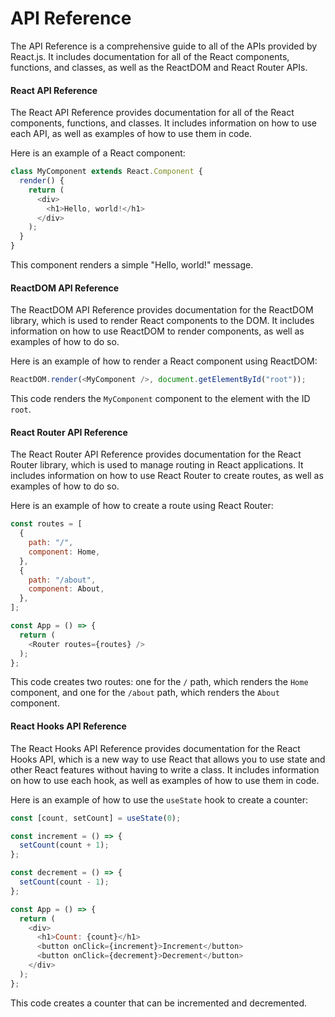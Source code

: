# API Reference

The API Reference is a comprehensive guide to all of the APIs provided by React.js. It includes documentation for all of the React components, functions, and classes, as well as the ReactDOM and React Router APIs.

#### React API Reference

The React API Reference provides documentation for all of the React components, functions, and classes. It includes information on how to use each API, as well as examples of how to use them in code.

Here is an example of a React component:

```js
class MyComponent extends React.Component {
  render() {
    return (
      <div>
        <h1>Hello, world!</h1>
      </div>
    );
  }
}
```

This component renders a simple "Hello, world!" message.

#### ReactDOM API Reference

The ReactDOM API Reference provides documentation for the ReactDOM library, which is used to render React components to the DOM. It includes information on how to use ReactDOM to render components, as well as examples of how to do so.

Here is an example of how to render a React component using ReactDOM:

```js
ReactDOM.render(<MyComponent />, document.getElementById("root"));
```

This code renders the `MyComponent` component to the element with the ID `root`.

#### React Router API Reference

The React Router API Reference provides documentation for the React Router library, which is used to manage routing in React applications. It includes information on how to use React Router to create routes, as well as examples of how to do so.

Here is an example of how to create a route using React Router:

```js
const routes = [
  {
    path: "/",
    component: Home,
  },
  {
    path: "/about",
    component: About,
  },
];

const App = () => {
  return (
    <Router routes={routes} />
  );
};
```

This code creates two routes: one for the `/` path, which renders the `Home` component, and one for the `/about` path, which renders the `About` component.

#### React Hooks API Reference

The React Hooks API Reference provides documentation for the React Hooks API, which is a new way to use React that allows you to use state and other React features without having to write a class. It includes information on how to use each hook, as well as examples of how to use them in code.

Here is an example of how to use the `useState` hook to create a counter:

```js
const [count, setCount] = useState(0);

const increment = () => {
  setCount(count + 1);
};

const decrement = () => {
  setCount(count - 1);
};

const App = () => {
  return (
    <div>
      <h1>Count: {count}</h1>
      <button onClick={increment}>Increment</button>
      <button onClick={decrement}>Decrement</button>
    </div>
  );
};
```

This code creates a counter that can be incremented and decremented.


